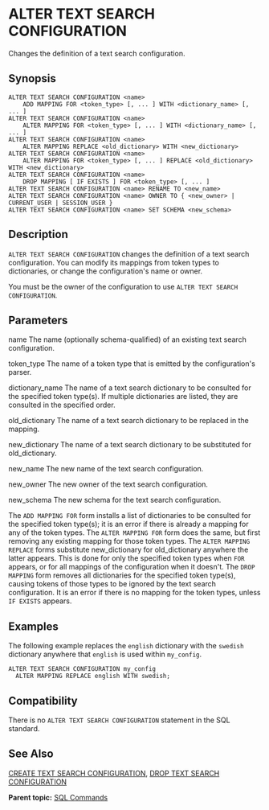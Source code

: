 # ALTER TEXT SEARCH CONFIGURATION 

Changes the definition of a text search configuration.

## <a id="section2"></a>Synopsis 

``` {#sql_command_synopsis}
ALTER TEXT SEARCH CONFIGURATION <name>
    ADD MAPPING FOR <token_type> [, ... ] WITH <dictionary_name> [, ... ]
ALTER TEXT SEARCH CONFIGURATION <name>
    ALTER MAPPING FOR <token_type> [, ... ] WITH <dictionary_name> [, ... ]
ALTER TEXT SEARCH CONFIGURATION <name>
    ALTER MAPPING REPLACE <old_dictionary> WITH <new_dictionary>
ALTER TEXT SEARCH CONFIGURATION <name>
    ALTER MAPPING FOR <token_type> [, ... ] REPLACE <old_dictionary> WITH <new_dictionary>
ALTER TEXT SEARCH CONFIGURATION <name>
    DROP MAPPING [ IF EXISTS ] FOR <token_type> [, ... ]
ALTER TEXT SEARCH CONFIGURATION <name> RENAME TO <new_name>
ALTER TEXT SEARCH CONFIGURATION <name> OWNER TO { <new_owner> | CURRENT_USER | SESSION_USER }
ALTER TEXT SEARCH CONFIGURATION <name> SET SCHEMA <new_schema>
```

## <a id="section3"></a>Description 

`ALTER TEXT SEARCH CONFIGURATION` changes the definition of a text search configuration. You can modify its mappings from token types to dictionaries, or change the configuration's name or owner.

You must be the owner of the configuration to use `ALTER TEXT SEARCH CONFIGURATION`.

## <a id="section4"></a>Parameters 

name
The name \(optionally schema-qualified\) of an existing text search configuration.

token\_type
The name of a token type that is emitted by the configuration's parser.

dictionary\_name
The name of a text search dictionary to be consulted for the specified token type\(s\). If multiple dictionaries are listed, they are consulted in the specified order.

old\_dictionary
The name of a text search dictionary to be replaced in the mapping.

new\_dictionary
The name of a text search dictionary to be substituted for old\_dictionary.

new\_name
The new name of the text search configuration.

new\_owner
The new owner of the text search configuration.

new\_schema
The new schema for the text search configuration.

The `ADD MAPPING FOR` form installs a list of dictionaries to be consulted for the specified token type\(s\); it is an error if there is already a mapping for any of the token types. The `ALTER MAPPING FOR` form does the same, but first removing any existing mapping for those token types. The `ALTER MAPPING REPLACE` forms substitute new\_dictionary for old\_dictionary anywhere the latter appears. This is done for only the specified token types when `FOR` appears, or for all mappings of the configuration when it doesn't. The `DROP MAPPING` form removes all dictionaries for the specified token type\(s\), causing tokens of those types to be ignored by the text search configuration. It is an error if there is no mapping for the token types, unless `IF EXISTS` appears.

## <a id="section5"></a>Examples 

The following example replaces the `english` dictionary with the `swedish` dictionary anywhere that `english` is used within `my_config`.

```
ALTER TEXT SEARCH CONFIGURATION my_config
  ALTER MAPPING REPLACE english WITH swedish;
```

## <a id="section6"></a>Compatibility 

There is no `ALTER TEXT SEARCH CONFIGURATION` statement in the SQL standard.

## <a id="section7"></a>See Also 

[CREATE TEXT SEARCH CONFIGURATION](CREATE_TEXT_SEARCH_CONFIGURATION.html), [DROP TEXT SEARCH CONFIGURATION](DROP_TEXT_SEARCH_CONFIGURATION.html)

**Parent topic:** [SQL Commands](../sql_commands/sql_ref.html)

